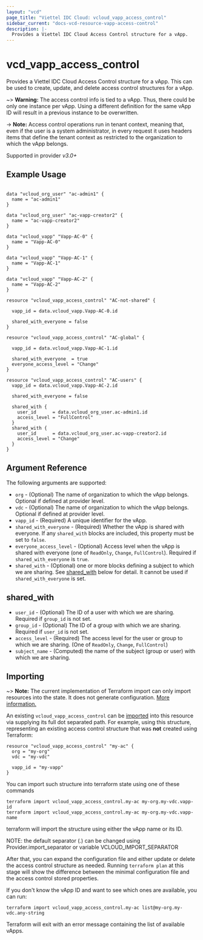```yaml
---
layout: "vcd"
page_title: "Viettel IDC Cloud: vcloud_vapp_access_control"
sidebar_current: "docs-vcd-resource-vapp-access-control"
description: |-
  Provides a Viettel IDC Cloud Access Control structure for a vApp.
---
```


# vcd\_vapp\_access\_control

Provides a Viettel IDC Cloud Access Control structure for a vApp. This can be used to create, update, and delete access control structures for a vApp.

~> **Warning:** The access control info is tied to a vApp. Thus, there could be only one instance per vApp. Using a different
definition for the same vApp ID will result in a previous instance to be overwritten.

-> **Note:** Access control operations run in tenant context, meaning that, even if the user is a system administrator,
in every request it uses headers items that define the tenant context as restricted to the organization to which the vApp belongs.

Supported in provider *v3.0+*

## Example Usage

```hcl

data "vcloud_org_user" "ac-admin1" {
  name = "ac-admin1"
}

data "vcloud_org_user" "ac-vapp-creator2" {
  name = "ac-vapp-creator2"
}

data "vcloud_vapp" "Vapp-AC-0" {
  name = "Vapp-AC-0"
}

data "vcloud_vapp" "Vapp-AC-1" {
  name = "Vapp-AC-1"
}

data "vcloud_vapp" "Vapp-AC-2" {
  name = "Vapp-AC-2"
}

resource "vcloud_vapp_access_control" "AC-not-shared" {

  vapp_id = data.vcloud_vapp.Vapp-AC-0.id

  shared_with_everyone = false
}

resource "vcloud_vapp_access_control" "AC-global" {

  vapp_id = data.vcloud_vapp.Vapp-AC-1.id

  shared_with_everyone  = true
  everyone_access_level = "Change"
}

resource "vcloud_vapp_access_control" "AC-users" {
  vapp_id = data.vcloud_vapp.Vapp-AC-2.id

  shared_with_everyone = false

  shared_with {
    user_id      = data.vcloud_org_user.ac-admin1.id
    access_level = "FullControl"
  }
  shared_with {
    user_id      = data.vcloud_org_user.ac-vapp-creator2.id
    access_level = "Change"
  }
}
```

## Argument Reference

The following arguments are supported:

* `org` - (Optional) The name of organization to which the vApp belongs. Optional if defined at provider level.
* `vdc` - (Optional) The name of organization to which the vApp belongs. Optional if defined at provider level.
* `vapp_id` - (Required) A unique identifier for the vApp.
* `shared_with_everyone` - (Required) Whether the vApp is shared with everyone. If any `shared_with` blocks are included,
  this property must be set to `false`.
* `everyone_access_level` - (Optional) Access level when the vApp is shared with everyone (one of `ReadOnly`, `Change`, 
`FullControl`). Required if `shared_with_everyone` is `true`.
* `shared_with` - (Optional) one or more blocks defining a subject to which we are sharing. 
   See [shared_with](#shared_with) below for detail. It cannot be used if `shared_with_everyone` is set.


## shared_with

* `user_id` - (Optional) The ID of a user with which we are sharing. Required if `group_id` is not set.
* `group_id` - (Optional) The ID of a group with which we are sharing. Required if `user_id` is not set.
* `access_level` - (Required) The access level for the user or group to which we are sharing. (One of `ReadOnly`, `Change`, `FullControl`)
* `subject_name` - (Computed) the name of the subject (group or user) with which we are sharing.


## Importing

~> **Note:** The current implementation of Terraform import can only import resources into the state. It does not generate
configuration. [More information.][docs-import]

An existing `vcloud_vapp_access_control` can be [imported][docs-import] into this resource via supplying its full dot separated path.
For example, using this structure, representing an existing access control structure that was **not** created using Terraform:

```hcl
resource "vcloud_vapp_access_control" "my-ac" {
  org = "my-org"
  vdc = "my-vdc"

  vapp_id = "my-vapp"
}
```

You can import such structure into terraform state using one of these commands

```
terraform import vcloud_vapp_access_control.my-ac my-org.my-vdc.vapp-id
terraform import vcloud_vapp_access_control.my-ac my-org.my-vdc.vapp-name
```

terraform will import the structure using either the vApp name or its ID.


NOTE: the default separator (.) can be changed using Provider.import_separator or variable VCLOUD_IMPORT_SEPARATOR

[docs-import]:https://www.terraform.io/docs/import/

After that, you can expand the configuration file and either update or delete the access control structure as needed. Running `terraform plan`
at this stage will show the difference between the minimal configuration file and the access control stored properties.

If you don't know the vApp ID and want to see which ones are available, you can run:

```
terraform import vcloud_vapp_access_control.my-ac list@my-org.my-vdc.any-string
```

Terraform will exit with an error message containing the list of available vApps.

